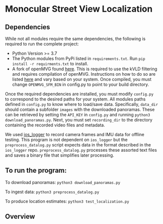 # Monocular Street View Localization

## Dependencies

While not all modules require the same dependencies, the following is required to run the complete project:

- Python Version >= 3.7
- The Python modules from PyPi listed in `requirements.txt`. Run `pip install -r requirments.txt` to install.
- A fork of openMVG found [here](https://github.com/alexanderswerdlow/openMVG). This is required to use the kVLD filtering and requires compilation of openMVG. Instructions on how to do so are listed [here](https://github.com/alexanderswerdlow/openMVG/blob/develop/BUILD.md) and vary based on your system. Once compiled, you must change `OPENMVG_SFM_BIN` in config.py to point to your build directory.

Once the required dependencies are installed, you must modify `config.py` to correspond to the desired paths for your system. All modules paths defined in `config.py` to know where to load/save data. Specifically, `data_dir` should contain a subfolder `images` with the downloaded panoramas. These can be retrieved by setting the `API_KEY` in `config.py` and running `python3 download_panoramas.py`. Next, you must set `recording_dir` to the directory containing the recorded video files and metadata.

We used [ios_logger](https://github.com/Varvrar/ios_logger) to record camera frames and IMU data for offline testing. This program is not dependent on `ios_logger` but the `preprocess_datalog.py` script expects data in the format described in the `ios_logger` repo. `preprocess_datalog.py` processes these assorted text files and saves a binary file that simplifies later processing.

## To run the program:

To download panoramas: `python3 download_panoramas.py`

To ingest data: `python3 preprocess_datalog.py`

To produce location estimates: `python3 test_localization.py`

## Overview